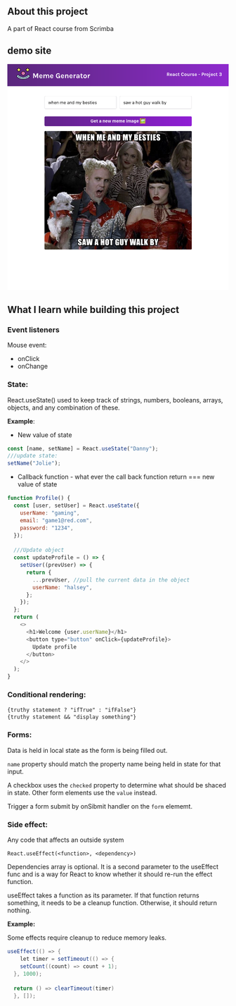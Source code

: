 ## About this project

A part of React course from Scrimba

## demo site

![Demo Site](./public/demo1.png)

## What I learn while building this project

### Event listeners

Mouse event:

- onClick
- onChange

### State:

React.useState() used to keep track of strings, numbers, booleans, arrays, objects, and any combination of these.

**Example**:

- New value of state

```javascript
const [name, setName] = React.useState("Danny");
///update state:
setName("Jolie");
```

- Callback function - what ever the call back function return === new value of state

```javascript
function Profile() {
  const [user, setUser] = React.useState({
    userName: "gaming",
    email: "game1@red.com",
    password: "1234",
  });

  ///Update object
  const updateProfile = () => {
    setUser((prevUser) => {
      return {
        ...prevUser, //pull the current data in the object
        userName: "halsey",
      };
    });
  };
  return (
    <>
      <h1>Welcome {user.userName}</h1>
      <button type="button" onClick={updateProfile}>
        Update profile
      </button>
    </>
  );
}
```

### Conditional rendering:

```
{truthy statement ? "ifTrue" : "ifFalse"}
{truthy statement && "display something"}
```

### Forms:

Data is held in local state as the form is being filled out.

`name` property should match the property name being held in state for that input.

A checkbox uses the `checked` property to determine what should be shaced in state. Other form elements use the `value` instead.

Trigger a form submit by onSibmit handler on the `form` elememt.

### Side effect:

Any code that affects an outside system

```
React.useEffect(<function>, <dependency>)
```

Dependencies array is optional. It is a second parameter to the useEffect func and is a way for React to know whether it should re-run the effect function.

useEffect takes a function as its parameter. If that function
returns something, it needs to be a cleanup function. Otherwise,
it should return nothing.

**Example:**

Some effects require cleanup to reduce memory leaks.

```java
useEffect(() => {
    let timer = setTimeout(() => {
    setCount((count) => count + 1);
  }, 1000);

  return () => clearTimeout(timer)
  }, []);
```
